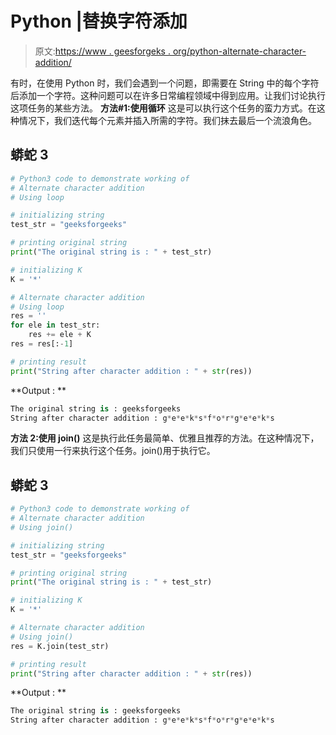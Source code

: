 # Python |替换字符添加

> 原文:[https://www . geesforgeks . org/python-alternate-character-addition/](https://www.geeksforgeeks.org/python-alternate-character-addition/)

有时，在使用 Python 时，我们会遇到一个问题，即需要在 String 中的每个字符后添加一个字符。这种问题可以在许多日常编程领域中得到应用。让我们讨论执行这项任务的某些方法。
**方法#1:使用循环**
这是可以执行这个任务的蛮力方式。在这种情况下，我们迭代每个元素并插入所需的字符。我们抹去最后一个流浪角色。

## 蟒蛇 3

```py
# Python3 code to demonstrate working of
# Alternate character addition
# Using loop

# initializing string
test_str = "geeksforgeeks"

# printing original string
print("The original string is : " + test_str)

# initializing K
K = '*'

# Alternate character addition
# Using loop
res = ''
for ele in test_str:
    res += ele + K
res = res[:-1]

# printing result
print("String after character addition : " + str(res))
```

**Output : **

```py
The original string is : geeksforgeeks
String after character addition : g*e*e*k*s*f*o*r*g*e*e*k*s
```

**方法 2:使用 join()**
这是执行此任务最简单、优雅且推荐的方法。在这种情况下，我们只使用一行来执行这个任务。join()用于执行它。

## 蟒蛇 3

```py
# Python3 code to demonstrate working of
# Alternate character addition
# Using join()

# initializing string
test_str = "geeksforgeeks"

# printing original string
print("The original string is : " + test_str)

# initializing K
K = '*'

# Alternate character addition
# Using join()
res = K.join(test_str)

# printing result
print("String after character addition : " + str(res))
```

**Output : **

```py
The original string is : geeksforgeeks
String after character addition : g*e*e*k*s*f*o*r*g*e*e*k*s
```